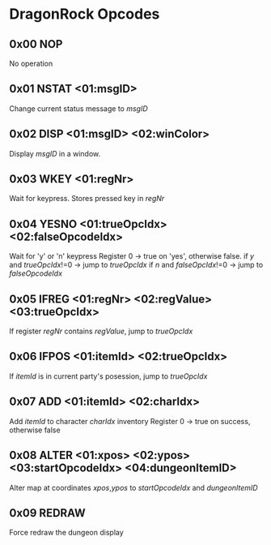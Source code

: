 # DragonRock Opcodes

## 0x00 NOP
No operation

## 0x01 NSTAT <01:msgID>
Change current status message to *msgID*

## 0x02 DISP <01:msgID> <02:winColor>
Display *msgID* in a window.

## 0x03 WKEY <01:regNr>
Wait for keypress. Stores pressed key in *regNr*

## 0x04 YESNO <01:trueOpcIdx> <02:falseOpcodeIdx>
Wait for 'y' or 'n' keypress
Register 0 -> true on 'yes', otherwise false.
if *y* and *trueOpcIdx*!=0 -> jump to *trueOpcIdx*
if *n* and *falseOpcIdx*!=0 -> jump to *falseOpcodeIdx*

## 0x05 IFREG <01:regNr> <02:regValue> <03:trueOpcIdx>
If register *regNr* contains *regValue*, jump to *trueOpcIdx*

## 0x06 IFPOS <01:itemId> <02:trueOpcIdx>
If *itemId* is in current party's posession, jump to *trueOpcIdx* 

## 0x07 ADD <01:itemId> <02:charIdx>
Add *itemId* to character *charIdx* inventory
Register 0 -> true on success, otherwise false

## 0x08 ALTER <01:xpos> <02:ypos> <03:startOpcodeIdx> <04:dungeonItemID>
Alter map at coordinates *xpos*,*ypos* to *startOpcodeIdx* and *dungeonItemID*

## 0x09 REDRAW
Force redraw the dungeon display
